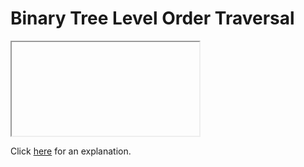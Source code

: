 # Binary Tree Level Order Traversal 

<iframe></iframe>

Click [here](Explanation.md) for an explanation.

